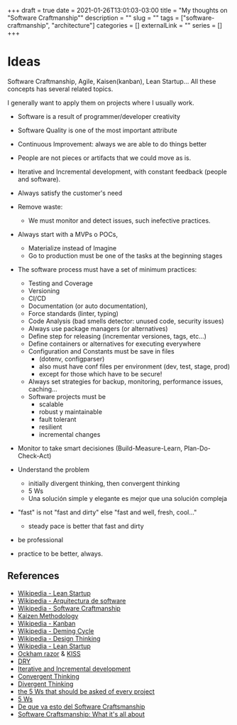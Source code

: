 +++ 
draft = true
date = 2021-01-26T13:01:03-03:00
title = "My thoughts on \"Software Craftmanship\""
description = ""
slug = "" 
tags = ["software-craftmanship", "architecture"]
categories = []
externalLink = ""
series = []
+++

# Ideas
Software Craftmanship, Agile, Kaisen(kanban), Lean Startup... All these concepts has several related topics.

I generally want to apply them on projects where I usually work.

- Software is a result of programmer/developer creativity 
- Software Quality is one of the most important attribute 
- Continuous Improvement: always we are able to do things better
- People are not pieces or artifacts that we could move as is.
- Iterative and Incremental development, with constant feedback (people and software).
- Always satisfy the customer's need
- Remove waste:
    - We must monitor and detect issues, such inefective practices.
- Always start with a MVPs o POCs, 
    - Materialize instead of Imagine
    - Go to production must be one of the tasks at the beginning stages
- The software process must have a set of minimum practices: 
    - Testing and Coverage
    - Versioning
    - CI/CD
    - Documentation (or auto documentation), 
    - Force standards (linter, typing)
    - Code Analysis (bad smells detector: unused code, security issues)
    - Always use package managers (or alternatives)
    - Define step for releasing (incrementar versiones, tags, etc...)
    - Define containers or alternatives for executing everywhere
    - Configuration and Constants must be save in files 
        - (dotenv, configparser)
        - also must have conf files per environment (dev, test, stage, prod)
        - except for those which have to be secure! 
    - Always set strategies for backup, monitoring, performance issues, caching...
    - Software projects must be
        - scalable 
        - robust y maintainable
        - fault tolerant
        - resilient
        - incremental changes
- Monitor to take smart decisiones (Build-Measure-Learn, Plan-Do-Check-Act)
- Understand the problem 
    - initially divergent thinking, then convergent thinking
    - 5 Ws
    - Una solución simple y elegante es mejor que una solución compleja

- "fast" is not "fast and dirty" else "fast and well, fresh, cool..."
    - steady pace is better that fast and dirty
- be professional
- practice to be better, always.

## References

- [Wikipedia - Lean Startup](https://en.wikipedia.org/wiki/Lean_startup)
- [Wikipedia - Arquitectura de software](https://es.wikipedia.org/wiki/Arquitectura_de_software)
- [Wikipedia - Software Craftmanship](https://en.wikipedia.org/wiki/Software_craftsmanship)
- [Kaizen Methodology](https://www.lucidchart.com/blog/kaizen-methodology)
- [Wikipedia - Kanban](https://es.wikipedia.org/wiki/Kanban_(desarrollo))
- [Wikipedia - Deming Cycle](https://es.wikipedia.org/wiki/Ciclo_de_Deming)
- [Wikipedia - Design Thinking](https://en.wikipedia.org/wiki/Design_thinking)
- [Wikipedia - Lean Startup](https://es.wikipedia.org/wiki/Lean_startup)
- [Ockham razor](https://en.wikipedia.org/wiki/Occam%27s_razor) & [KISS](https://en.wikipedia.org/wiki/KISS_principle)
- [DRY](https://en.wikipedia.org/wiki/Don%27t_repeat_yourself)
- [Iterative and Incremental development](https://en.wikipedia.org/wiki/Iterative_and_incremental_development)
- [Convergent Thinking](https://en.wikipedia.org/wiki/Convergent_thinking)
- [Divergent Thinking](https://en.wikipedia.org/wiki/Divergent_thinking)
- [the 5 Ws that should be asked of every project](https://www.workfront.com/blog/project-management-101-the-5-ws-and-1-h-that-should-be-asked-of-every-project)
- [5 Ws](https://en.wikipedia.org/wiki/Five_Ws)
- [De que va esto del Software Craftsmanship
](https://keyvanakbary.com/de-que-va-esto-del-software-craftsmanship/)
- [Software Craftsmanship: What it's all about](http://thecleancoder.blogspot.com/2011/01/software-craftsmanship-what-it-all.html)